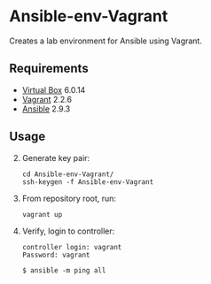 # Ansible-env-Vagrant
Creates a lab environment for Ansible using Vagrant.

## Requirements
* [Virtual Box](https://www.virtualbox.org/wiki/Download_Old_Builds_6_0) 6.0.14 
* [Vagrant](https://releases.hashicorp.com/vagrant/2.2.6/vagrant_2.2.6_x86_64.msi) 2.2.6
* [Ansible](https://docs.ansible.com/ansible/latest/index.html) 2.9.3

## Usage
2. Generate key pair:
   ```Shell
   cd Ansible-env-Vagrant/
   ssh-keygen -f Ansible-env-Vagrant
   ```
3. From repository root, run:

   ```Shell
   vagrant up
   ```
4. Verify, login to controller:

   ```Shell
   controller login: vagrant
   Password: vagrant
   
   $ ansible -m ping all
   ```
